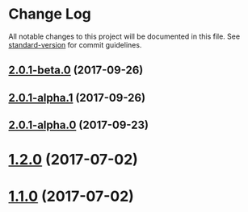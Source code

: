 # Change Log

All notable changes to this project will be documented in this file. See [standard-version](https://github.com/conventional-changelog/standard-version) for commit guidelines.

<a name="2.0.1-beta.0"></a>
## [2.0.1-beta.0](https://github.com/biancode/node-red-contrib-modbus/compare/v2.0.1-alpha.1...v2.0.1-beta.0) (2017-09-26)



<a name="2.0.1-alpha.1"></a>
## [2.0.1-alpha.1](https://github.com/biancode/node-red-contrib-modbus/compare/v2.0.1-alpha.0...v2.0.1-alpha.1) (2017-09-26)



<a name="2.0.1-alpha.0"></a>
## [2.0.1-alpha.0](https://github.com/biancode/node-red-contrib-modbus/compare/v1.2.2...v2.0.1-alpha.0) (2017-09-23)



<a name="1.2.0"></a>
# [1.2.0](https://github.com/biancode/node-red-contrib-modbus/compare/v1.1.0...v1.2.0) (2017-07-02)



<a name="1.1.0"></a>
# [1.1.0](https://github.com/biancode/node-red-contrib-modbus/compare/v1.0.16...v1.1.0) (2017-07-02)
